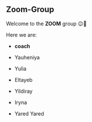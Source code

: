 ## Zoom-Group

Welcome to the **ZOOM** group 😉👋

Here we are:

* **coach** 

* Yauheniya

* Yulia

* Eltayeb

* Yildiray

* Iryna

* Yared Yared
